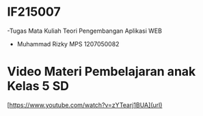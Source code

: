 # IF215007
-Tugas Mata Kuliah Teori Pengembangan Aplikasi WEB 
- Muhammad Rizky MPS 1207050082

# Video Materi Pembelajaran anak Kelas 5 SD
[https://www.youtube.com/watch?v=zYTearj1BUA](url)
